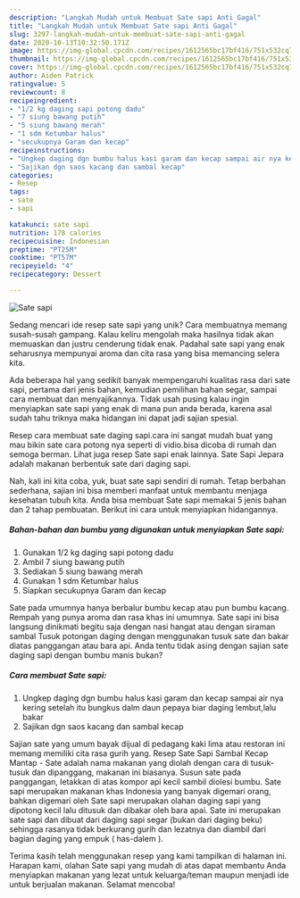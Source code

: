 ```yaml
---
description: "Langkah Mudah untuk Membuat Sate sapi Anti Gagal"
title: "Langkah Mudah untuk Membuat Sate sapi Anti Gagal"
slug: 3297-langkah-mudah-untuk-membuat-sate-sapi-anti-gagal
date: 2020-10-13T10:32:50.171Z
image: https://img-global.cpcdn.com/recipes/1612565bc17bf416/751x532cq70/sate-sapi-foto-resep-utama.jpg
thumbnail: https://img-global.cpcdn.com/recipes/1612565bc17bf416/751x532cq70/sate-sapi-foto-resep-utama.jpg
cover: https://img-global.cpcdn.com/recipes/1612565bc17bf416/751x532cq70/sate-sapi-foto-resep-utama.jpg
author: Aiden Patrick
ratingvalue: 5
reviewcount: 8
recipeingredient:
- "1/2 kg daging sapi potong dadu"
- "7 siung bawang putih"
- "5 siung bawang merah"
- "1 sdm Ketumbar halus"
- "secukupnya Garam dan kecap"
recipeinstructions:
- "Ungkep daging dgn bumbu halus kasi garam dan kecap sampai air nya kering setelah itu bungkus dalm daun pepaya biar daging lembut,lalu bakar"
- "Sajikan dgn saos kacang dan sambal kecap"
categories:
- Resep
tags:
- sate
- sapi

katakunci: sate sapi 
nutrition: 178 calories
recipecuisine: Indonesian
preptime: "PT25M"
cooktime: "PT57M"
recipeyield: "4"
recipecategory: Dessert

---
```



![Sate sapi](https://img-global.cpcdn.com/recipes/1612565bc17bf416/751x532cq70/sate-sapi-foto-resep-utama.jpg)

Sedang mencari ide resep sate sapi yang unik? Cara membuatnya memang susah-susah gampang. Kalau keliru mengolah maka hasilnya tidak akan memuaskan dan justru cenderung tidak enak. Padahal sate sapi yang enak seharusnya mempunyai aroma dan cita rasa yang bisa memancing selera kita.

Ada beberapa hal yang sedikit banyak mempengaruhi kualitas rasa dari sate sapi, pertama dari jenis bahan, kemudian pemilihan bahan segar, sampai cara membuat dan menyajikannya. Tidak usah pusing kalau ingin menyiapkan sate sapi yang enak di mana pun anda berada, karena asal sudah tahu triknya maka hidangan ini dapat jadi sajian spesial.

Resep cara membuat sate daging sapi.cara ini sangat mudah buat yang mau bikin sate cara potong nya seperti di vidio.bisa dicoba di rumah dan semoga berman. Lihat juga resep Sate sapi enak lainnya. Sate Sapi Jepara adalah makanan berbentuk sate dari daging sapi.


Nah, kali ini kita coba, yuk, buat sate sapi sendiri di rumah. Tetap berbahan sederhana, sajian ini bisa memberi manfaat untuk membantu menjaga kesehatan tubuh kita. Anda bisa membuat Sate sapi memakai 5 jenis bahan dan 2 tahap pembuatan. Berikut ini cara untuk menyiapkan hidangannya.

<!--inarticleads1-->

##### Bahan-bahan dan bumbu yang digunakan untuk menyiapkan Sate sapi:

1. Gunakan 1/2 kg daging sapi potong dadu
1. Ambil 7 siung bawang putih
1. Sediakan 5 siung bawang merah
1. Gunakan 1 sdm Ketumbar halus
1. Siapkan secukupnya Garam dan kecap


Sate pada umumnya hanya berbalur bumbu kecap atau pun bumbu kacang. Rempah yang punya aroma dan rasa khas ini umumnya. Sate sapi ini bisa langsung dinikmati begitu saja dengan nasi hangat atau dengan siraman sambal Tusuk potongan daging dengan menggunakan tusuk sate dan bakar diatas panggangan atau bara api. Anda tentu tidak asing dengan sajian sate daging sapi dengan bumbu manis bukan? 

<!--inarticleads2-->

##### Cara membuat Sate sapi:

1. Ungkep daging dgn bumbu halus kasi garam dan kecap sampai air nya kering setelah itu bungkus dalm daun pepaya biar daging lembut,lalu bakar
1. Sajikan dgn saos kacang dan sambal kecap


Sajian sate yang umum bayak dijual di pedagang kaki lima atau restoran ini memang memiliki cita rasa gurih yang. Resep Sate Sapi Sambal Kecap Mantap - Sate adalah nama makanan yang diolah dengan cara di tusuk-tusuk dan dipanggang, makanan ini biasanya. Susun sate pada panggangan, letakkan di atas kompor api kecil sambil diolesi bumbu. Sate sapi merupakan makanan khas Indonesia yang banyak digemari orang, bahkan digemari oleh Sate sapi merupakan olahan daging sapi yang dipotong kecil lalu ditusuk dan dibakar oleh bara apai. Sate ini merupakan sate sapi dan dibuat dari daging sapi segar (bukan dari daging beku) sehingga rasanya tidak berkurang gurih dan lezatnya dan diambil dari bagian daging yang empuk ( has-dalem ). 

Terima kasih telah menggunakan resep yang kami tampilkan di halaman ini. Harapan kami, olahan Sate sapi yang mudah di atas dapat membantu Anda menyiapkan makanan yang lezat untuk keluarga/teman maupun menjadi ide untuk berjualan makanan. Selamat mencoba!
